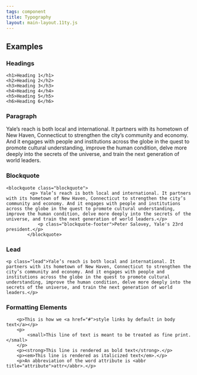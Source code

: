 ```yaml
---
tags: component
title: Typography
layout: main-layout.11ty.js
---
```


## Examples

### Headings

    <h1>Heading 1</h1>
    <h2>Heading 2</h2>
    <h3>Heading 3</h3>
    <h4>Heading 4</h4>
    <h5>Heading 5</h5>
    <h6>Heading 6</h6>

### Paragraph

<p>Yale’s reach is both local and international. It partners with its hometown of New Haven, Connecticut to strengthen the city’s community and economy. And it engages with people and institutions across the globe in the quest to promote cultural understanding, improve the human condition, delve more deeply into the secrets of the universe, and train the next generation of world leaders.</p>

### Blockquote

    <blockquote class="blockquote">
             <p> Yale’s reach is both local and international. It partners with its hometown of New Haven, Connecticut to strengthen the city’s community and economy. And it engages with people and institutions across the globe in the quest to promote cultural understanding, improve the human condition, delve more deeply into the secrets of the universe, and train the next generation of world leaders.</p>
                <p class="blockquote-footer">Peter Salovey, Yale's 23rd president.</p>
            </blockquote>

### Lead

    <p class="lead">Yale’s reach is both local and international. It partners with its hometown of New Haven, Connecticut to strengthen the city’s community and economy. And it engages with people and institutions across the globe in the quest to promote cultural understanding, improve the human condition, delve more deeply into the secrets of the universe, and train the next generation of world leaders.</p>

### Formatting Elements

        <p>This is how we <a href="#">style links by default in body text</a></p>
        <p>
            <small>This line of text is meant to be treated as fine print.</small>
        </p>
        <p><strong>This line is rendered as bold text</strong>.</p>
        <p><em>This line is rendered as italicized text</em>.</p>
        <p>An abbreviation of the word attribute is <abbr title="attribute">attr</abbr>.</p>
